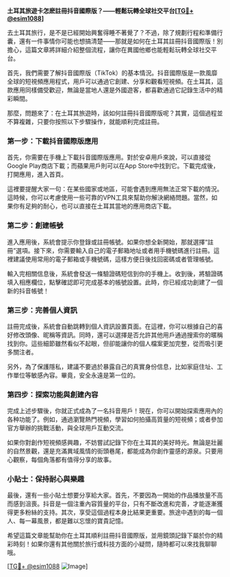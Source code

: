 **土耳其旅遊卡怎麽註冊抖音國際版？——輕鬆玩轉全球社交平台[[TG💪+ @esim1088](https://t.me/s/esim1088)]**

去土耳其旅行，是不是已經開始興奮得睡不著覺了？不過，除了規劃行程和準備行囊，還有一件事情你可能也想搞清楚——那就是如何在土耳其註冊抖音國際版！別擔心，這篇文章將詳細介紹整個流程，讓你在異國他鄉也能輕鬆玩轉全球社交平台。

首先，我們需要了解抖音國際版（TikTok）的基本情況。抖音國際版是一款風靡全球的短視頻應用程式，用戶可以通過它創建、分享和觀看短視頻。在土耳其，這款應用同樣備受歡迎，無論是當地人還是外國遊客，都喜歡通過它記錄生活中的精彩瞬間。

那麼，問題來了：在土耳其旅遊時，該如何註冊抖音國際版呢？其實，這個過程並不算複雜，只要你按照以下步驟操作，就能順利完成註冊。

### 第一步：下載抖音國際版應用

首先，你需要在手機上下載抖音國際版應用。對於安卓用戶來說，可以直接從Google Play商店下載；而蘋果用戶則可以在App Store中找到它。下載完成後，打開應用，進入首頁。

這裡要提醒大家一句：在某些國家或地區，可能會遇到應用無法正常下載的情況。這時候，你可以考慮使用一些可靠的VPN工具來幫助你解決網絡問題。當然，如果你有足夠的耐心，也可以直接在土耳其當地的應用商店下載。

### 第二步：創建帳號

進入應用後，系統會提示你登錄或註冊帳號。如果你想全新開始，那就選擇“註冊”選項。接下來，你需要輸入自己的電子郵箱地址或者用手機號碼進行註冊。這裡建議使用常用的電子郵箱或手機號碼，這樣方便日後找回密碼或者管理帳號。

輸入完相關信息後，系統會發送一條驗證碼短信到你的手機上。收到後，將驗證碼填入相應欄位，點擊確認即可完成基本的帳號設置。此時，你已經成功創建了一個新的抖音帳號！

### 第三步：完善個人資訊

註冊完成後，系統會自動跳轉到個人資訊設置頁面。在這裡，你可以根據自己的喜好修改頭像、昵稱等資訊。同時，還可以選擇是否允許其他用戶通過搜索你的暱稱找到你。這些細節雖然看似不起眼，但卻能讓你的個人檔案更加完整，從而吸引更多關注者。

另外，為了保護隱私，建議不要過於暴露自己的真實身份信息，比如家庭住址、工作單位等敏感內容。畢竟，安全永遠是第一位的。

### 第四步：探索功能與創建內容

完成上述步驟後，你就正式成為了一名抖音用戶！現在，你可以開始探索應用內的各种功能了。例如，通過瀏覽熱門視頻，學習如何拍攝高質量的短視頻；或者參加官方舉辦的挑戰活動，與全球用戶互動交流。

如果你對創作短視頻感興趣，不妨嘗試記錄下你在土耳其的美好時光。無論是壯麗的自然景觀，還是充滿異域風情的街頭巷尾，都能成為你創作靈感的源泉。只要用心觀察，每個角落都有值得分享的故事。

### 小貼士：保持耐心與樂趣

最後，還有一些小貼士想要分享給大家。首先，不要因為一開始的作品播放量不高而感到沮喪。抖音是一個注重內容質量的平台，只有不斷改進和完善，才能逐漸獲得更多粉絲的支持。其次，享受這個過程本身比結果更重要。旅途中遇到的每一個人、每一幕風景，都是難以忘懷的寶貴記憶。

希望這篇文章能幫助你在土耳其順利註冊抖音國際版，並用鏡頭記錄下屬於你的精彩時刻！如果你還有其他關於旅行或科技方面的小疑問，隨時都可以來找我聊聊哦。

[[TG💪+ @esim1088](https://t.me/s/esim1088) ![Image](https://i.postimg.cc/4NQfJmqS/Snipaste-2025-05-13-00-14-12.png)]